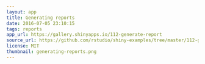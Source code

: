 ```yaml
---
layout: app
title: Generating reports
date: 2016-07-05 23:10:15
tags: reports
app_url: https://gallery.shinyapps.io/112-generate-report
source_url: https://github.com/rstudio/shiny-examples/tree/master/112-generate-report
license: MIT
thumbnail: generating-reports.png
---
```

